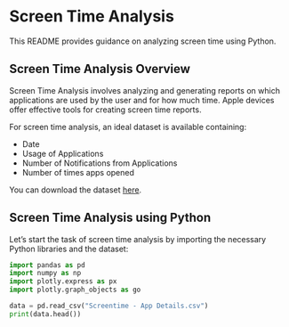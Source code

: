 # Screen Time Analysis
This README provides guidance on analyzing screen time using Python.

## Screen Time Analysis Overview

Screen Time Analysis involves analyzing and generating reports on which applications are used by the user and for how much time. Apple devices offer effective tools for creating screen time reports.  

For screen time analysis, an ideal dataset is available containing:  

- Date
- Usage of Applications
- Number of Notifications from Applications
- Number of times apps opened

You can download the dataset [here](https://www.kaggle.com/datasets/ruchi798/analyzing-screen-time).

## Screen Time Analysis using Python

Let’s start the task of screen time analysis by importing the necessary Python libraries and the dataset:

```python
import pandas as pd
import numpy as np
import plotly.express as px
import plotly.graph_objects as go

data = pd.read_csv("Screentime - App Details.csv")
print(data.head())
